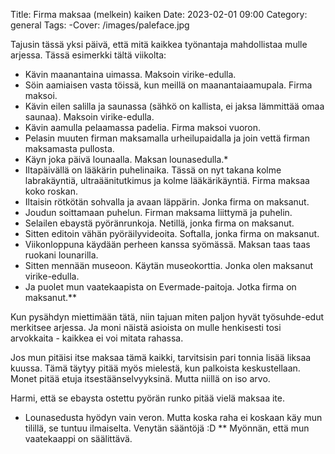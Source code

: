 Title: Firma maksaa (melkein) kaiken
Date: 2023-02-01 09:00
Category: general
Tags:
-Cover: /images/paleface.jpg

Tajusin tässä yksi päivä, että mitä kaikkea työnantaja mahdollistaa mulle arjessa. Tässä esimerkki tältä viikolta:

- Kävin maanantaina uimassa. Maksoin virike-edulla.
- Söin aamiaisen vasta töissä, kun meillä on maanantaiaamupala. Firma maksoi.
- Kävin eilen salilla ja saunassa (sähkö on kallista, ei jaksa lämmittää omaa saunaa). Maksoin virike-edulla.
- Kävin aamulla pelaamassa padelia. Firma maksoi vuoron.
- Pelasin muuten firman maksamalla urheilupaidalla ja join vettä firman maksamasta pullosta.
- Käyn joka päivä lounaalla. Maksan lounasedulla.\*
- Iltapäivällä on lääkärin puhelinaika. Tässä on nyt takana kolme labrakäyntiä, ultraäänitutkimus ja kolme lääkärikäyntiä. Firma maksaa koko roskan.
- Iltaisin rötkötän sohvalla ja avaan läppärin. Jonka firma on maksanut.
- Joudun soittamaan puhelun. Firman maksama liittymä ja puhelin.
- Selailen ebaystä pyöränrunkoja. Netillä, jonka firma on maksanut.
- Sitten editoin vähän pyöräilyvideoita. Softalla, jonka firma on maksanut.
- Viikonloppuna käydään perheen kanssa syömässä. Maksan taas taas ruokani lounarilla.
- Sitten mennään museoon. Käytän museokorttia. Jonka olen maksanut virike-edulla.
- Ja puolet mun vaatekaapista on Evermade-paitoja. Jotka firma on maksanut.\*\*

Kun pysähdyn miettimään tätä, niin tajuan miten paljon hyvät työsuhde-edut merkitsee arjessa. Ja moni näistä asioista on mulle henkisesti tosi arvokkaita - kaikkea ei voi mitata rahassa.

Jos mun pitäisi itse maksaa tämä kaikki, tarvitsisin pari tonnia lisää liksaa kuussa. Tämä täytyy pitää myös mielestä, kun palkoista keskustellaan. Monet pitää etuja itsestäänselvyyksinä. Mutta niillä on iso arvo.

Harmi, että se ebaysta ostettu pyörän runko pitää vielä maksaa ite.

- Lounasedusta hyödyn vain veron. Mutta koska raha ei koskaan käy mun tilillä, se tuntuu ilmaiselta. Venytän sääntöjä :D
  \*\* Myönnän, että mun vaatekaappi on säälittävä.
